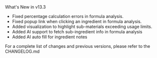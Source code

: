 What's New in v13.3
- Fixed percentage calculation errors in formula analysis.
- Fixed popup link when clicking an ingredient in formula analysis.
- Added visualization to highlight sub-materials exceeding usage limits.
- Added AI support to fetch sub-ingredient info in formula analysis
- Added AI auto fill for ingredient notes

For a complete list of changes and previous versions, please refer to the CHANGELOG.md